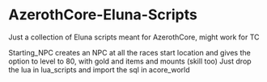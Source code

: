# AzerothCore-Eluna-Scripts
Just a collection of Eluna scripts meant for AzerothCore, might work for TC

Starting_NPC creates an NPC at all the races start location and gives the option to level to 80, with gold and items and mounts (skill too)
Just drop the lua in lua_scripts and import the sql in acore_world
